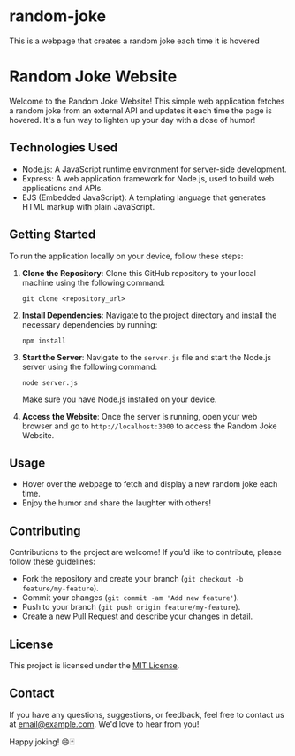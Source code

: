 # random-joke
This is a webpage that creates a random joke each time it is hovered
# Random Joke Website

Welcome to the Random Joke Website! This simple web application fetches a random joke from an external API and updates it each time the page is hovered. It's a fun way to lighten up your day with a dose of humor!

## Technologies Used
- Node.js: A JavaScript runtime environment for server-side development.
- Express: A web application framework for Node.js, used to build web applications and APIs.
- EJS (Embedded JavaScript): A templating language that generates HTML markup with plain JavaScript.

## Getting Started
To run the application locally on your device, follow these steps:

1. **Clone the Repository**: 
   Clone this GitHub repository to your local machine using the following command:
   ```
   git clone <repository_url>
   ```

2. **Install Dependencies**: 
   Navigate to the project directory and install the necessary dependencies by running:
   ```
   npm install
   ```

3. **Start the Server**: 
   Navigate to the `server.js` file and start the Node.js server using the following command:
   ```
   node server.js
   ```
   Make sure you have Node.js installed on your device.

4. **Access the Website**: 
   Once the server is running, open your web browser and go to `http://localhost:3000` to access the Random Joke Website.

## Usage
- Hover over the webpage to fetch and display a new random joke each time.
- Enjoy the humor and share the laughter with others!

## Contributing
Contributions to the project are welcome! If you'd like to contribute, please follow these guidelines:
- Fork the repository and create your branch (`git checkout -b feature/my-feature`).
- Commit your changes (`git commit -am 'Add new feature'`).
- Push to your branch (`git push origin feature/my-feature`).
- Create a new Pull Request and describe your changes in detail.

## License
This project is licensed under the [MIT License](LICENSE).

## Contact
If you have any questions, suggestions, or feedback, feel free to contact us at [email@example.com](mailto:email@example.com). We'd love to hear from you!

Happy joking! 😄🃏
